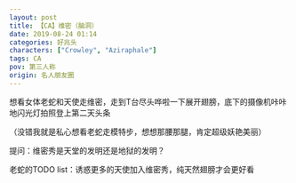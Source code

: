 ```yaml
---
layout: post
title: 【CA】维密（脑洞）
date: 2019-08-24 01:14
categories: 好兆头
characters: ["Crowley", "Aziraphale"]
tags: CA
pov: 第三人称
origin: 名人朋友圈
---
```



想看女体老蛇和天使走维密，走到T台尽头哗啦一下展开翅膀，底下的摄像机咔咔地闪光灯拍照登上第二天头条

（没错我就是私心想看老蛇走模特步，想想那腰那腿，肯定超级妖艳美丽）

提问：维密秀是天堂的发明还是地狱的发明？

老蛇的TODO list：诱惑更多的天使加入维密秀，纯天然翅膀才会更好看
